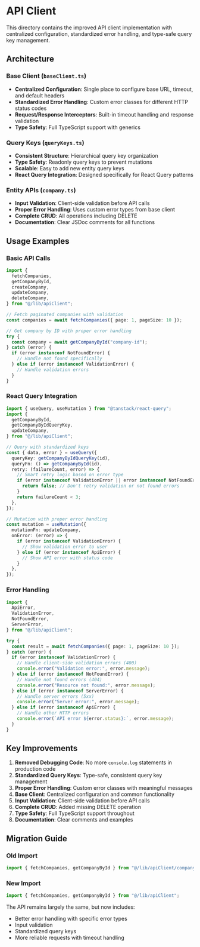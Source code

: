 # API Client

This directory contains the improved API client implementation with centralized configuration, standardized error handling, and type-safe query key management.

## Architecture

### Base Client (`baseClient.ts`)

- **Centralized Configuration**: Single place to configure base URL, timeout, and default headers
- **Standardized Error Handling**: Custom error classes for different HTTP status codes
- **Request/Response Interceptors**: Built-in timeout handling and response validation
- **Type Safety**: Full TypeScript support with generics

### Query Keys (`queryKeys.ts`)

- **Consistent Structure**: Hierarchical query key organization
- **Type Safety**: Readonly query keys to prevent mutations
- **Scalable**: Easy to add new entity query keys
- **React Query Integration**: Designed specifically for React Query patterns

### Entity APIs (`company.ts`)

- **Input Validation**: Client-side validation before API calls
- **Proper Error Handling**: Uses custom error types from base client
- **Complete CRUD**: All operations including DELETE
- **Documentation**: Clear JSDoc comments for all functions

## Usage Examples

### Basic API Calls

```typescript
import {
  fetchCompanies,
  getCompanyById,
  createCompany,
  updateCompany,
  deleteCompany,
} from "@/lib/apiClient";

// Fetch paginated companies with validation
const companies = await fetchCompanies({ page: 1, pageSize: 10 });

// Get company by ID with proper error handling
try {
  const company = await getCompanyById("company-id");
} catch (error) {
  if (error instanceof NotFoundError) {
    // Handle not found specifically
  } else if (error instanceof ValidationError) {
    // Handle validation errors
  }
}
```

### React Query Integration

```typescript
import { useQuery, useMutation } from "@tanstack/react-query";
import {
  getCompanyById,
  getCompanyByIdQueryKey,
  updateCompany,
} from "@/lib/apiClient";

// Query with standardized keys
const { data, error } = useQuery({
  queryKey: getCompanyByIdQueryKey(id),
  queryFn: () => getCompanyById(id),
  retry: (failureCount, error) => {
    // Smart retry logic based on error type
    if (error instanceof ValidationError || error instanceof NotFoundError) {
      return false; // Don't retry validation or not found errors
    }
    return failureCount < 3;
  },
});

// Mutation with proper error handling
const mutation = useMutation({
  mutationFn: updateCompany,
  onError: (error) => {
    if (error instanceof ValidationError) {
      // Show validation error to user
    } else if (error instanceof ApiError) {
      // Show API error with status code
    }
  },
});
```

### Error Handling

```typescript
import {
  ApiError,
  ValidationError,
  NotFoundError,
  ServerError,
} from "@/lib/apiClient";

try {
  const result = await fetchCompanies({ page: 1, pageSize: 10 });
} catch (error) {
  if (error instanceof ValidationError) {
    // Handle client-side validation errors (400)
    console.error("Validation error:", error.message);
  } else if (error instanceof NotFoundError) {
    // Handle not found errors (404)
    console.error("Resource not found:", error.message);
  } else if (error instanceof ServerError) {
    // Handle server errors (5xx)
    console.error("Server error:", error.message);
  } else if (error instanceof ApiError) {
    // Handle other HTTP errors
    console.error(`API error ${error.status}:`, error.message);
  }
}
```

## Key Improvements

1. **Removed Debugging Code**: No more `console.log` statements in production code
2. **Standardized Query Keys**: Type-safe, consistent query key management
3. **Proper Error Handling**: Custom error classes with meaningful messages
4. **Base Client**: Centralized configuration and common functionality
5. **Input Validation**: Client-side validation before API calls
6. **Complete CRUD**: Added missing DELETE operation
7. **Type Safety**: Full TypeScript support throughout
8. **Documentation**: Clear comments and examples

## Migration Guide

### Old Import

```typescript
import { fetchCompanies, getCompanyById } from "@/lib/apiClient/company";
```

### New Import

```typescript
import { fetchCompanies, getCompanyById } from "@/lib/apiClient";
```

The API remains largely the same, but now includes:

- Better error handling with specific error types
- Input validation
- Standardized query keys
- More reliable requests with timeout handling
